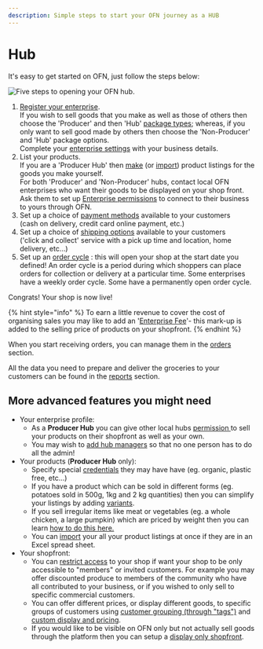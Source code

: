```yaml
---
description: Simple steps to start your OFN journey as a HUB
---
```


# Hub

It's easy to get started on OFN, just follow the steps below:

![Five steps to opening your OFN hub.](../.gitbook/assets/set-up-in-5-steps-draft.png)

1. [Register your enterprise](../basic-features/register-and-create-your-profile.md). \
   If you wish to sell goods that you make as well as those of others then choose the 'Producer' and then 'Hub' [package types](../basic-features/enterprise-profile/package-types.md); whereas, if you only want to sell good made by others then choose the 'Non-Producer' and 'Hub' package options.\
   Complete your [enterprise settings](../basic-features/enterprise-profile/enterprise-settings.md) with your business details.
2. List your products. \
   If you are a 'Producer Hub' then [make](../basic-features/products-1/products.md) (or [import](../basic-features/products-1/product-and-inventory-import.md#1-import-new-products)) product listings for the goods you make yourself.\
   For both 'Producer' and 'Non-Producer' hubs, contact local OFN enterprises who want their goods to be displayed on your shop front.  Ask them to set up [Enterprise permissions](../basic-features/enterprise-profile/enterprise-to-enterprise-permissions-e2es.md) to connect to their business to yours through OFN.
3. Set up a choice of [payment methods](../basic-features/shopfront/payment-methods.md) available to your customers \
   (cash on delivery, credit card online payment, etc.)
4. Set up a choice of [shipping options](../basic-features/shopfront/shipping-methods.md) available to your customers \
   ('click and collect' service with a pick up time and location, home delivery, etc...)
5. Set up an [order cycle](../basic-features/shopfront/order-cycle/order-cycles-for-hubs.md) : this will open your shop at the start date you defined!  An order cycle is a period during which shoppers can place orders for collection or delivery at a particular time.  Some enterprises have a weekly order cycle.  Some have a permanently open order cycle.

Congrats!  Your shop is now live!

{% hint style="info" %}
To earn a little revenue to cover the cost of organising sales you may like to add an '[Enterprise Fee](../basic-features/shopfront/enterprise-fees.md)'- this mark-up is added to the selling price of products on your shopfront.
{% endhint %}

When you start receiving orders, you can manage them in the [orders](../basic-features/orders/) section. &#x20;

All the data you need to prepare and deliver the groceries to your customers can be found in the [reports](../basic-features/reports/) section.

## More advanced features you might need

* Your enterprise profile:
  * As a **Producer Hub** you can give other local hubs [permission ](../basic-features/enterprise-profile/enterprise-to-enterprise-permissions-e2es.md)to sell your products on their shopfront as well as your own.
  * You may wish to [add hub managers](../basic-features/enterprise-profile/transfer-ownership.md) so that no one person has to do all the admin!
* Your products (**Producer Hub** only):&#x20;
  * Specify special [credentials](../basic-features/products-1/product-properties.md) they may have have (eg. organic, plastic free, etc...)
  * If you have a product which can be sold in different forms (eg. potatoes sold in 500g, 1kg and 2 kg quantities) then you can simplify your listings by adding [variants](../basic-features/products-1/product-variants.md).
  * If you sell irregular items like meat or vegetables (eg. a whole chicken, a large pumpkin) which are priced by weight then you can learn [how to do this here.](../basic-features/products-1/pricing-irregular-items-kg.md)
  * You can [import](../basic-features/products-1/product-and-inventory-import.md#1-import-new-products) your all your product listings at once if they are in an Excel spread sheet.
* Your shopfront:
  * You can [restrict access](../basic-features/shopfront/private-shopfront.md) to your shop if want your shop to be only accessible to "members" or invited customers.   For example you may offer discounted produce to members of the community who have all contributed to your business, or if you wished to only sell to specific commercial customers.
  * You can offer different prices, or display different goods, to specific groups of customers using [customer grouping (through "tags")](../basic-features/shopfront/customer-management-and-conditional-displays-prices/tags-and-tag-rules.md) and [custom display and pricing](../basic-features/shopfront/customer-management-and-conditional-displays-prices/).
  * If you would like to be visible on OFN only but not actually sell goods through the platform then you can setup a [display only shopfront](../basic-features/shopfront/display-only-order-cycles.md).
